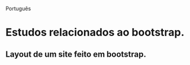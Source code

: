 Português
# Estudos relacionados ao bootstrap.
## Layout de um site feito em bootstrap.
<br><br/>
<br><br/>
